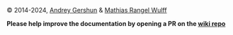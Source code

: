 © 2014-2024, [Andrey Gershun](mailto:agershun@gmail.com) & [Mathias Rangel Wulff](mailto:m@rawu.dk)

**Please help improve the documentation by opening a PR on the [wiki repo](https://github.com/AlaSQL/ala-wiki)**



